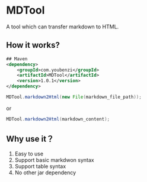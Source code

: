 # MDTool
A tool which can transfer markdown to HTML.

## How it works?
```xml
## Maven
<dependency>
    <groupId>com.youbenzi</groupId>
    <artifactId>MDTool</artifactId>
    <version>1.0.1</version>
</dependency>
```
```java
MDTool.markdown2Html(new File(markdown_file_path));
```
or 
```java
MDTool.markdown2Html(markdown_content);
```

## Why use it？
1. Easy to use
2. Support basic markdwon syntax
3. Support table syntax
4. No other jar dependency